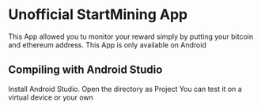 # Unofficial StartMining App
This App allowed you tu monitor your reward simply by putting your bitcoin and ethereum address.
This App is only available on Android


## Compiling with Android Studio
Install Android Studio.
Open the directory as Project
You can test it on a virtual device or your own
